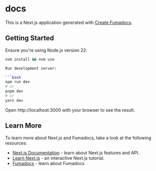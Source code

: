 # docs

This is a Next.js application generated with
[Create Fumadocs](https://github.com/fuma-nama/fumadocs).

## Getting Started

Ensure you're using Node.js version 22:

````bash
nvm install && nvm use

Run development server:

```bash
npm run dev
# or
pnpm dev
# or
yarn dev
````

Open http://localhost:3000 with your browser to see the result.

## Learn More

To learn more about Next.js and Fumadocs, take a look at the following
resources:

- [Next.js Documentation](https://nextjs.org/docs) - learn about Next.js
  features and API.
- [Learn Next.js](https://nextjs.org/learn) - an interactive Next.js tutorial.
- [Fumadocs](https://fumadocs.vercel.app) - learn about Fumadocs
